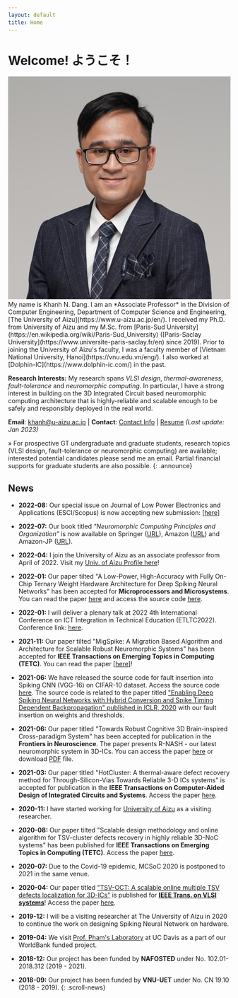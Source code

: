 ```yaml
---
layout: default
title: Home
---
```


# Welcome! ようこそ！

<img src="assets/images/Khanh_N_DANG.jpg" class="avatar" alt="Avatar" />
My name is Khanh N. Dang. I am an *Associate Professor* in the Division of Computer Engineering, Department of Computer
Science and Engineering,
[The University of Aizu](https://www.u-aizu.ac.jp/en/). I received my Ph.D. from University of
Aizu
and my M.Sc. from [Paris-Sud University](https://en.wikipedia.org/wiki/Paris-Sud_University) ([Paris-Saclay University](https://www.universite-paris-saclay.fr/en) since 2019). Prior to joining the
University
of Aizu's faculty,
I was a faculty member of [Vietnam National University, Hanoi](https://vnu.edu.vn/eng/). I also worked at [Dolphin-IC](https://www.dolphin-ic.com/) in the past.

**Research Interests:** My research spans *VLSI design*, *thermal-awareness*,
*fault-tolerance* and *neuromorphic computing*. In
particular, I have a strong interest in building on the 3D Integrated Circuit based neuromorphic computing
architecture that is highly-reliable and scalable enough to be safely and responsibly deployed in the real
world. 

**Email**: khanh@u-aizu.ac.jp \| **Contact**: [Contact Info](contact.html) \| [Resume](share/khanh_cv.pdf) *(Last update: Jan 2023)*

» For prospective GT undergraduate and graduate students, research topics (VLSI design, fault-tolerance or neuromorphic computing) are available; interested potential candidates please send me an email.  Partial financial supports for graduate students are
also possible. 
{: .announce}


## News

- **2022-08:** Our special issue on Journal of Low Power Electronics and Applications (ESCI/Scopus) is now accepting new submission: \[[here](https://www.mdpi.com/journal/jlpea/special_issues/DU85TF44GS)\]
- **2022-07:** Our book titled *"Neuromorphic Computing Principles and Organization”* is now available on Springer ([URL](https://link.springer.com/book/10.1007/978-3-030-92525-3)), Amazon ([URL](https://www.amazon.com/dp/3030925242/)) and Amazon-JP ([URL](https://www.amazon.co.jp/dp/3030925242/)).
- **2022-04:** I join the University of Aizu as an associate professor from April of 2022. Visit my [Univ. of Aizu Profile here](https://u-aizu.ac.jp/research/faculty/detail?cd=90142&lng=en)!
- **2022-01:** Our paper tilted "A Low-Power, High-Accuracy with Fully On-Chip Ternary Weight Hardware Architecture for Deep Spiking Neural Networks" has been accepted for  **Microprocessors and Microsystems**. You can read the paper [here](../assets/shared-pubs/MICPRO-2022.pdf) and access the source code [here](https://github.com/stanleynguyen7590/TW-SNN).
- **2022-01:** I will deliver a plenary talk at 2022 4th International Conference on ICT Integration in Technical Education (ETLTC2022). Conference link: [here](https://etltc-acmchap-japanconf.org/keynotes).
- **2021-11:** Our paper tilted "MigSpike: A Migration Based Algorithm and Architecture for Scalable Robust Neuromorphic Systems" has been accepted for **IEEE Transactions on Emerging Topics in Computing (TETC)**. You can read the paper [[here](../assets/shared-pubs/TETC-2021.pdf)\]!
- **2021-06:** We have released the source code for fault insertion into Spiking CNN (VGG-16) on CIFAR-10 dataset. Access the source code [here](https://github.com/khanhdang/hybrid-snn-conversion-with-faults). The source code is related to the paper titled ["Enabling Deep Spiking Neural Networks with Hybrid Conversion and Spike Timing Dependent Backpropagation" published in ICLR, 2020](https://openreview.net/forum?id=B1xSperKvH) with our fault insertion on weights and thresholds.
- **2021-06:** Our paper titled "Towards Robust Cognitive 3D Brain-inspired Cross-paradigm System" has been accepted for publication in the **Frontiers in Neuroscience**. The paper presents R-NASH - our latest neuromorphic system in 3D-ICs. You can access the paper [here](https://www.frontiersin.org/articles/10.3389/fnins.2021.690208) or download [PDF](../assets/shared-pubs/FNINS-2021.pdf) file.

- **2021-03:** Our paper titled "HotCluster: A thermal-aware defect recovery method for Through-Silicon-Vias Towards
Reliable 3-D ICs systems" is accepted for publication in the **IEEE Transactions on Computer-Aided Design of Integrated Circuits and Systems**. Access the paper [here](./share/TCAD-2021.pdf).
- **2020-11:** I have started working for [University of Aizu](http://u-aizu.ac.jp) as a visiting researcher.
- **2020-08:** Our paper tilted "Scalable design methodology and online algorithm for TSV-cluster defects recovery in highly reliable 3D-NoC systems" has been published for **IEEE Transactions on Emerging Topics in Computing (TETC)**. Access the paper [here](https://doi.org/10.1109/TETC.2017.2762407 ).
- **2020-07:** Due to the Covid-19 epidemic, MCSoC 2020 is postponed to 2021 in the same venue.
- **2020-04:** Our paper titled ["TSV-OCT: A scalable online multiple TSV defects localization for 3D-ICs"](http://khanhdang.github.io/share/TVLSI-2019.pdf ) is published for **[IEEE Trans. on VLSI systems](http://tvlsi.egr.duke.edu/)**! Access the paper [here](http://khanhdang.github.io/share/TVLSI-2019.pdf).
- **2019-12:** I will be a visiting researcher at The University of Aizu in 2020 to continue the work on designing Spiking Neural Network on hardware.
- **2019-04:** We visit [Prof. Pham's Laboratory](https://www.ece.ucdavis.edu/mml/) at UC Davis as a part of our WorldBank funded project.
- **2018-12:** Our project has been funded by **NAFOSTED** under No. 102.01-2018.312 (2019 - 2021).
- **2018-09:** Our project has been funded by **VNU-UET** under No. CN 19.10 (2018 - 2019).
{: .scroll-news}
